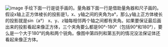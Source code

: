 ![image](12262024.jpg)
手绘下面一行是徒手画的。量角器下面一行是借助量角器和尺子画的。
假设x轴上正方体棱长的投影是1，x、y轴之间的夹角为a°，那么y轴上正方体棱长的投影就是sin（a°）
x、y、z轴每相邻两个轴之间都有夹角。如果要保证最后画出来的投影看起来像正方体，三个夹角要么都是90°-180°（包括90°和180°），要么是一个大于180°的角和两个锐角。像图中第四列和第五列的情况没法保证体还看起来像正方体。
